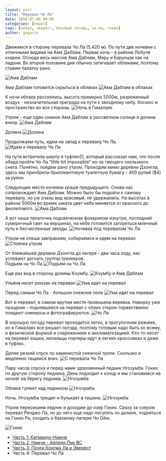 ```yaml
---
layout: post
title: "Перевал Чо Ла"
date: 2016-07-06 08:00
categories: [nepal]
tags: [непал, эверест, базовый лагерь, чо ла, гокио]
author: gagarin
---
```


Движемся в сторону перевала Чо Ла (5,420 м). По пути две ночевки с отличными видами на Ама Даблам.
Первая ночь - в районе Лобуче кхарки. Отсюда весь массив Ама Даблам, Меру и Барунцзе как на ладони.
Во второй половине дня обычно затягивает облаками, поэтому ставим палатку рано.

![Ама Даблам](9775.jpg)

Ама Даблам готовится скрыться в облаках
![Ама Даблам в облаках](9782.jpg)

К ночи облака рассеялись, высота примерно 5000м, разреженный воздух - незначительная преграда на пути к звездному небу. Космос и пространство во все стороны.
![Ночь в Гималаях](9820.jpg)

Утром - еще один снимок Ама Даблам в рассветном солнце и долина внизу.
![Ама Даблам](9832.jpg)

Долина
![Долина](9849.jpg)

Продолжаем путь, идем на запад к перевалу Чо Ла. 
![Идем к перевалу Чо Ла](9867.jpg)

На пути встретили шерпу в туфлях(!), который рассказал нам, что после обеда пройти Чо Ла “little bit impossible” из-за тающего скользкого снега. Понятно, пойдем рано утром.
Проходим мимо деревни Дзонгла, здесь мы приобрели бриллиантовую туалетную бумагу - 400 рупий ($4) за рулон.

Следующее место ночевки краше предыдущего.
Снова нас сопровождает Ама Даблам. Можно было бы подойти к самому перевалу, но уж очень вид красивый, не удержались.
На высотах в районе 5000м во время заката цвет неба меняется от красного до фиолетового.
![Ама Даблам](9909.jpg)

А вот наша палаточка подсвеченная фонариком изнутри, последний сумеречный свет на вершинах, на небе готовится загореться млечный путь и бесчисленные звезды.
![Ночевка под перевалом Чо Ла](9930.jpg)

Утром не спеша завтракаем, собираемся и идем на перевал.
![Стоянка утром](0013.jpg)

От ближайшей деревни Дзонгла до лагеря - два часа ходу, нас успевают догнать группы треккеров.   
Подъем на Чо Ла
![Подъем на Чо Ла](0028.jpg)

Еще раз вид в сторону долины Кхумбу.
![Кхумбу и Ама Даблам](0031.jpg)

Ульяна несет рюкзак на перевал
![Ума идет на перевал](0036.jpg)

Перед самым Чо Ла - большое снежное поле
![Ума идет на перевал](0049.jpg)

Вот и перевал, в самом крутом месте провешена веревка.
Наверху уже праздник - поднявшиеся на перевал с обеих сторон торжественно поедают сникерсы и фотографируются.
![Чо Ла](0064.jpg)

В хорошую погоду перевал проходится легко, в прогулочном режиме, но в Гималаях все решает погода, поэтому готовым надо быть ко всему, и физической формой и снаряжением и акклиматизацией.
Кто-то несет на перевал кошки, непальцы портеры идут в легких кроссовках и даже в туфлях.

Далее резкий спуск по каменистой снежной тропе. Скользко и медленно тащимся вниз.
![С перевала Чо Ла](0092.jpg)

Пару часов спуска и перед нами здоровенный ледник Нгозумба. Гокио по другую сторону ледника.
День подходит к концу и мы становимся на ночлег на берегу ледника.
![Нгозумба](0103.jpg)

Облака гуляют над ледником
![Нгозумба](0104.jpg)

Ночь. Нгозумба трещит и булькает в тишине.
![Нгозумба](0180.jpg)

Утром пересекаем ледник и доходим до озер Гокио.
Сразу за озером перевал Ренджо Ла, но до него еще надо погулять по долине, подняться на Гокио Ри, сходить к базовому лагерю Чо Ойю.

![Гокио](0205.jpg)


- [Часть 1: Катманду-Намче](/kathmandu-namche/)
- [Часть 2: Намче - Айленд Пик BC](/namche-island-peak/)
- [Часть 3: Почти Конгма Ла и Эверест](/everest-bc/)
- Часть 4: Перевал Чо Ла

